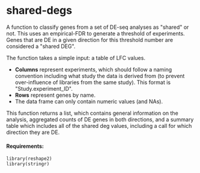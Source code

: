 # shared-degs

A function to classify genes from a set of DE-seq analyses as "shared" or not. This uses an empirical-FDR to generate a threshold of experiments. Genes that are DE in a given direction for this threshold number are considered a "shared DEG".

The function takes a simple input: a table of LFC values. 
* **Columns** represent experiments, which should follow a naming convention including what study the data is derived from (to prevent over-influence of libraries from the same study). This format is "Study.experiment_ID".
* **Rows** represent genes by name.
* The data frame can only contain numeric values (and NAs).

This function returns a list, which contains general information on the analysis, aggregated counts of DE genes in both directions, and a summary table which includes all of the shared deg values, including a call for which direction they are DE.

#### Requirements:
```
library(reshape2)
library(stringr)
```
